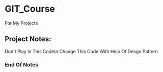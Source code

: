 # GIT_Course
For My Projects

## Project Notes:
Don't Play In This Code\n
Change This Code With Help Of Desgn Pattern
### End Of Notes
